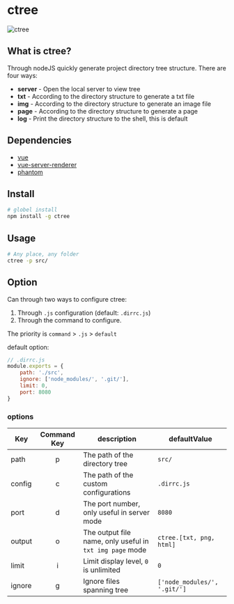 # ctree
![ctree](https://s2.ax1x.com/2019/04/10/AobzK1.jpg)

## What is ctree?
Through nodeJS quickly generate project directory tree structure. There are four ways:

 - **server** - Open the local server to view tree
 - **txt** - According to the directory structure to generate a txt file
 - **img** - According to the directory structure to generate an image file
 - **page** - According to the directory structure to generate a page
 - **log** - Print the directory structure to the shell, this is default

## Dependencies

 - [vue](https://www.npmjs.com/package/vue)
 - [vue-server-renderer](https://www.npmjs.com/package/vue-server-renderer)
 - [phantom](https://www.npmjs.com/package/phantom)


## Install
``` bash
# globel install
npm install -g ctree
```

## Usage
``` bash
# Any place, any folder
ctree -p src/
```

## Option
Can through two ways to configure ctree:
1. Through `.js` configuration (default: `.dirrc.js`)
2. Through the command to configure.

The priority is `command` > `.js` > `default`

default option:
```js
// .dirrc.js
module.exports = {
	path: './src',
	ignore: ['node_modules/', '.git/'],
	limit: 0,
	port: 8080
}
```


### options 

| Key | Command Key | description | defaultValue |
| - | :-: | - | - |
| path | p | The path of the directory tree | `src/` |
| config | c | The path of the custom configurations | `.dirrc.js` |
| port | d | The port number, only useful in server mode | `8080` |
| output | o | The output file name, only useful in `txt img page` mode | `ctree.[txt, png, html]` |
| limit | i | Limit display level, `0` is unlimited | `0` |
| ignore | g | Ignore files spanning tree | `['node_modules/', '.git/']` |

